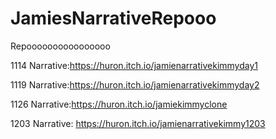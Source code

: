 # JamiesNarrativeRepooo
Repoooooooooooooooo

1114 Narrative:https://huron.itch.io/jamienarrativekimmyday1



1119 Narrative:https://huron.itch.io/jamienarrativekimmyday2



1126 Narrative:https://huron.itch.io/jamiekimmyclone



1203 Narrative: https://huron.itch.io/jamienarrativekimmy1203
